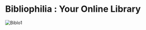 # Bibliophilia : Your Online Library
![Biblo1](https://github.com/user-attachments/assets/f0938fb8-4643-4fa1-9f32-134c5ae48d81)
